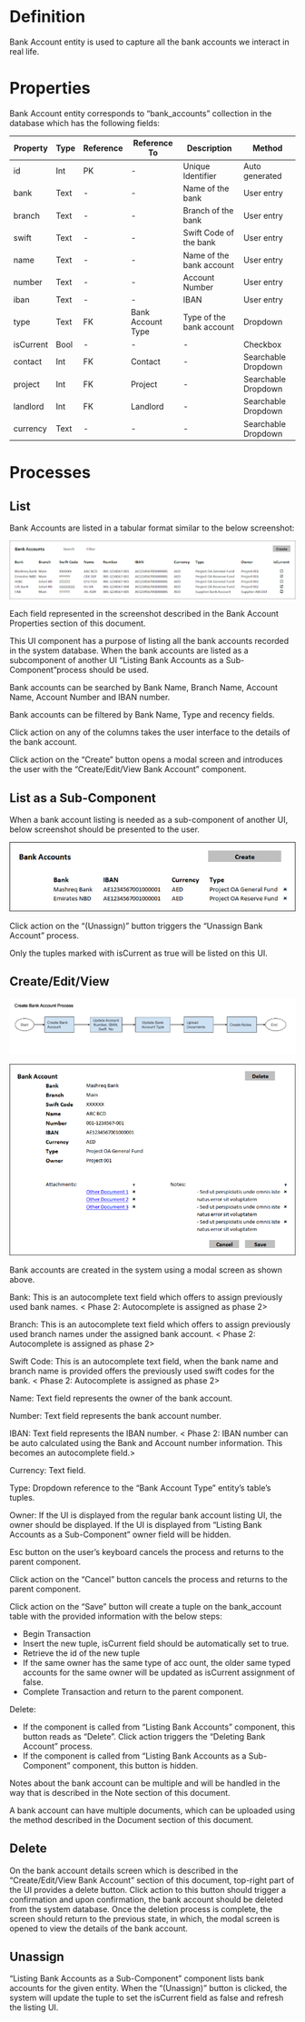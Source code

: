 # Definition

Bank Account entity is used to capture all the bank accounts we interact in real life.

# Properties

Bank Account entity corresponds to “bank_accounts” collection in the database which has the following fields:

| Property  | Type   | Reference | Reference To | Description | Method
| ------    | ------ | ------    | ------       | ------      | ------
id|Int|PK|-|Unique Identifier|Auto generated
bank|Text|-|-|Name of the bank|User entry
branch|Text|-|-|Branch of the bank|User entry
swift|Text|-|-|Swift Code of the bank|User entry
name|Text|-|-|Name of the bank account|User entry
number|Text|-|-|Account Number|User entry
iban|Text|-|-|IBAN|User entry
type|Text|FK|Bank Account Type|Type of the bank account|Dropdown
isCurrent|Bool|-|-|-|Checkbox
contact|Int|FK|Contact|-|Searchable Dropdown
project|Int|FK|Project|-|Searchable Dropdown
landlord|Int|FK|Landlord|-|Searchable Dropdown
currency|Text|-|-|-|Searchable Dropdown

# Processes

## List

Bank Accounts are listed in a tabular format similar to the below screenshot:

![image](uploads/33305634dce9a74df071952fcd0f4b52/image.png)

Each field represented in the screenshot described in the Bank Account Properties section of this document. 

This UI component has a purpose of listing all the bank accounts recorded in the system database. When the bank accounts are listed as a subcomponent of another UI “Listing Bank Accounts as a Sub-Component”process should be used.

Bank accounts can be searched by Bank Name, Branch Name, Account Name, Account Number and IBAN number.

Bank accounts can be filtered by Bank Name, Type and recency fields.

Click action on any of the columns takes the user interface to the details of the bank account.

Click action on the “Create” button opens a modal screen and introduces the user with the “Create/Edit/View Bank Account” component.

## List as a Sub-Component

When a bank account listing is needed as a sub-component of another UI, below screenshot should be presented to the user.

![image](uploads/ac173a5ba9803cfb757cdbe3d54f6652/image.png)

Click action on the “(Unassign)” button triggers the “Unassign Bank Account” process.

Only the tuples marked with isCurrent as true will be listed on this UI.

## Create/Edit/View

![image](uploads/8d70d3d40b0e7e5182134c6d5bffcdeb/image.png)

![image](uploads/c196344f4a6d523a9f590e9b7be6d7b6/image.png)

Bank accounts are created in the system using a modal screen as shown above.

Bank: This is an autocomplete text field which offers to assign previously used bank names. <<TODO> Phase 2: Autocomplete is assigned as phase 2>

Branch: This is an autocomplete text field which offers to assign previously used branch names under the assigned bank account. <<TODO> Phase 2: Autocomplete is assigned as phase 2>

Swift Code: This is an autocomplete text field, when the bank name and branch name is provided offers the previously used swift codes for the bank. <<TODO> Phase 2: Autocomplete is assigned as phase 2>

Name: Text field represents the owner of the bank account.

Number: Text field represents the bank account number.

IBAN: Text field represents the IBAN number. <<TODO> Phase 2: IBAN number can be auto calculated using the Bank and Account number information. This becomes an autocomplete field.>

Currency: Text field.

Type: Dropdown reference to the “Bank Account Type” entity’s table’s tuples.

Owner: If the UI is displayed from the regular bank account listing UI, the owner should be displayed. If the UI is displayed from “Listing Bank Accounts as a Sub-Component” owner field will be hidden.

Esc button on the user’s keyboard cancels the process and returns to the parent component.

Click action on the “Cancel” button cancels the process and returns to the parent component.

Click action on the “Save” button will create a tuple on the bank_account table with the provided information with the below steps:

* Begin Transaction
* Insert the new tuple, isCurrent field should be automatically set to true.
* Retrieve the id of the new tuple
* If the same owner has the same type of acc ount, the older same typed accounts for the same owner will be updated as isCurrent assignment of false.
* Complete Transaction and return to the parent component.

Delete:
* If the component is called from “Listing Bank Accounts” component, this button reads as “Delete”. Click action triggers the “Deleting Bank Account” process.
* If the component is called from “Listing Bank Accounts as a Sub-Component” component, this button is hidden.

Notes about the bank account can be multiple and will be handled in the way that is described in the Note section of this document.

A bank account can have multiple documents, which can be uploaded using the method described in the Document section of this document.

## Delete

On the bank account details screen which is described in the “Create/Edit/View Bank Account” section of this document, top-right part of the UI provides a delete button. Click action to this button should trigger a confirmation and upon confirmation, the bank account should be deleted from the system database. Once the deletion process is complete, the screen should return to the previous state, in which, the modal screen is opened to view the details of the bank account.


## Unassign

“Listing Bank Accounts as a Sub-Component” component lists bank accounts for the given entity. When the “(Unassign)” button is clicked, the system will update the tuple to set the isCurrent field as false and refresh the listing UI.

